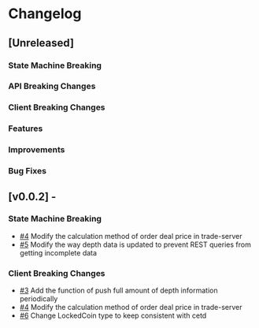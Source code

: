 <!--
Guiding Principles:

Changelogs are for humans, not machines.
There should be an entry for every single version.
The same types of changes should be grouped.
Versions and sections should be linkable.
The latest version comes first.
The release date of each version is displayed.
Mention whether you follow Semantic Versioning.

Usage:

Change log entries are to be added to the Unreleased section under the
appropriate stanza (see below). Each entry should ideally include a tag and
the Github issue reference in the following format:

* (<tag>) \#<issue-number> message

The issue numbers will later be link-ified during the release process so you do
not have to worry about including a link manually, but you can if you wish.

Types of changes (Stanzas):

"Features" for new features.
"Improvements" for changes in existing functionality.
"Deprecated" for soon-to-be removed features.
"Bug Fixes" for any bug fixes.
"Client Breaking" for breaking CLI commands and REST routes used by end-users.
"API Breaking" for breaking exported APIs used by developers building on SDK.
"State Machine Breaking" for any changes that result in a different AppState given same genesisState and txList.

Ref: https://keepachangelog.com/en/1.0.0/
-->

# Changelog

## [Unreleased]

### State Machine Breaking


### API Breaking Changes


### Client Breaking Changes


### Features


### Improvements


### Bug Fixes


## [v0.0.2] - 

### State Machine Breaking

*   [#4](https://github.com/coinexchain/trade-server/issues/4) Modify the calculation method of order deal price in trade-server   
*   [#5](https://github.com/coinexchain/trade-server/issues/5) Modify the way depth data is updated to prevent REST queries from getting incomplete data

### Client Breaking Changes
*   [#3](https://github.com/coinexchain/trade-server/issues/3) Add the function of push full amount of depth information periodically
*   [#4](https://github.com/coinexchain/trade-server/issues/4) Modify the calculation method of order deal price in trade-server
*   [#6](https://github.com/coinexchain/trade-server/issues/6) Change LockedCoin type to keep consistent with cetd

